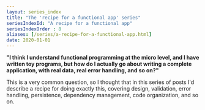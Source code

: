 ```yaml
---
layout: series_index
title: "The 'recipe for a functional app' series"
seriesIndexId: "A recipe for a functional app"
seriesIndexOrder : 8
aliases: [/series/a-recipe-for-a-functional-app.html]
date: 2020-01-01
---
```


**"I think I understand functional programming at the micro level, and I have written toy programs, but how do I actually go about writing a complete application, with real data, real error handling, and so on?"**

This is a very common question, so I thought that in this series of posts I'd describe a recipe for doing exactly this, covering design, validation, error handling, persistence, dependency management, code organization, and so on.

